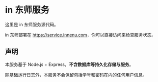 # in 东师服务

这里是 in 东师服务源代码。

in 东师部署在 <https://service.innenu.com>，你可以直接访问来检查服务状态。

## 声明

本服务基于 Node.js + Express，**不含数据库等持久化存储与服务**。

除基础运行日志外，本服务不会保留包括学号和密码在内的任何用户信息。

